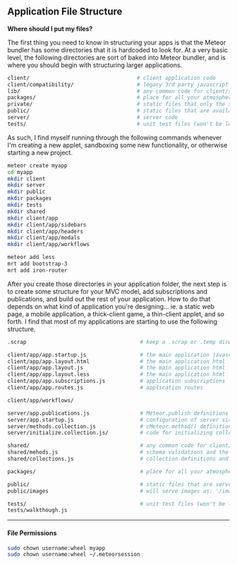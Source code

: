 ## Application File Structure
**Where should I put my files?**    


The first thing you need to know in structuring your apps is that the Meteor bundler has some directories that it is hardcoded to look for.  At a very basic level, the following directories are sort of baked into Meteor bundler, and is where you should begin with structuring larger applications.

```sh
client/                                  # client application code
client/compatibility/                    # legacy 3rd party javascript libraries
lib/                                     # any common code for client/server.
packages/                                # place for all your atmosphere packages
private/                                 # static files that only the server knows about
public/                                  # static files that are available to the client
server/                                  # server code
tests/                                   # unit test files (won't be loaded on client or server)
```

As such, I find myself running through the following commands whenever I'm creating a new applet, sandboxing some new functionality, or otherwise starting a new project.

````sh
meteor create myapp
cd myapp
mkdir client
mkdir server
mkdir public
mkdir packages
mkdir tests
mkdir shared
mkdir client/app
mkdir client/app/sidebars
mkdir client/app/headers
mkdir client/app/modals
mkdir client/app/workflows

meteor add less
mrt add bootstrap-3
mrt add iron-router

````

After you create those directories in your application folder, the next step is to create some structure for your MVC model, add subscriptions and publications, and build out the rest of your application.  How to do that depends on what kind of application you're designing... ie. a static web page, a mobile application, a thick-client game, a thin-client applet, and so forth.  I find that most of my applications are starting to use the following structure.

```sh
.scrap                                    # keep a .scrap or .temp directory for scrap files

client/app/app.startup.js                 # the main application javascript
client/app/app.layout.html                # the main application html
client/app/app.layout.js                  # the main application html
client/app/app.layout.less                # the main application html
client/app/app.subscriptions.js           # application subscriptions
client/app/app.routes.js                  # application routes 

client/app/workflows/                         

server/app.publications.js                # Meteor.publish definitions
server/app.startup.js                     # configuration of server side packages
server/methods.collection.js              # cMeteor.method() definitions
server/initialize.collection.js/          # code for initializing collections

shared/                                   # any common code for client/server.
shared/mehods.js                          # schema validations and the like
shared/collections.js                     # collection definitions and allow/deny rules

packages/                                 # place for all your atmosphere packages

public/                                   # static files that are served directly.
public/images                             # will serve images as: '/images/foo.jpg'

tests/                                    # unit test files (won't be loaded on client or server)
tests/walkthough.js
```

------------------------------------
#### File Permissions  

````sh
sudo chown username:wheel myapp
sudo chown username:wheel ~/.meteorsession
````
